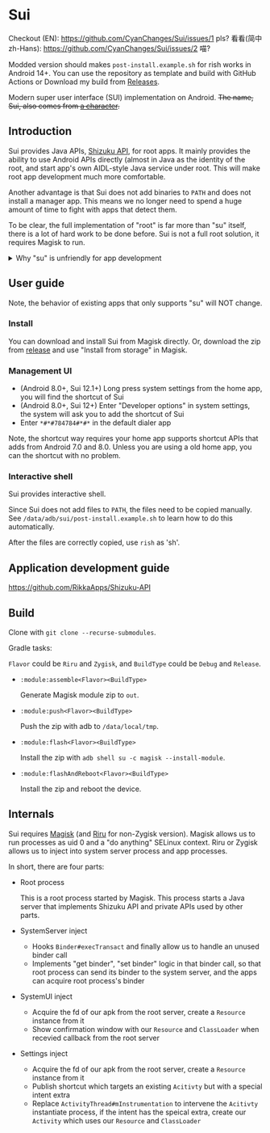 # Sui

Checkout (EN): https://github.com/CyanChanges/Sui/issues/1 pls?
看看(简中 zh-Hans): https://github.com/CyanChanges/Sui/issues/2 喵?

Modded version should makes `post-install.example.sh` for rish works in Android 14+.
You can use the repository as template and build with GitHub Actions or Download my build from [Releases](https://github.com/CyanChanges/Sui/releases).

Modern super user interface (SUI) implementation on Android. <del>The name, Sui, also comes from [a character](https://www.pixiv.net/artworks/71435059).</del>

## Introduction

Sui provides Java APIs, [Shizuku API](https://github.com/RikkaApps/Shizuku-API), for root apps. It mainly provides the ability to use Android APIs directly (almost in Java as the identity of the root, and start app's own AIDL-style Java service under root. This will make root app development much more comfortable.

Another advantage is that Sui does not add binaries to `PATH` and does not install a manager app. This means we no longer need to spend a huge amount of time to fight with apps that detect them.

To be clear, the full implementation of "root" is far more than "su" itself, there is a lot of hard work to be done before. Sui is not a full root solution, it requires Magisk to run.

<details>
  <summary>Why "su" is unfriendly for app development</summary>

The "su", a "shell" runs as root, is too far from the Android world.

To explain this, we need to talk about how system API works. For example, we can use `PackageManager#getInstalledApplications` to get the app list. This is actually an interprocess communication (IPC) process of the app process and system server process, just the Android framework did the inner works for us. Android uses `Binder` to do this type of IPC. `Binder` allows the server-side to learn the uid and pid of the client-side so that the system server can check if the app has the permission to do the operation.

Back to "su", there are commands provided by the Android system. In the same example, to get the app list with "su", we have to use `pm list`. This is too painful.

1. Text-based, this means there is no structured data like `PackageInfo` in Java. You have to parse the output text.
2. It is much slower because run a command means at least one new process is started. And `PackageManager#getInstalledApplications` is used inside `pm list`.
3. The possibility is limited to how the command can do. The command only covers a little amount of Android APIs.

Although it is possible to use Java APIs as root with `app_process` (there are libraries like libsu and librootjava), transfer binder between app process and root process is painful. If you want the root process to run as a daemon. When the app process restarts, it has no cheap way to get the binder of the root process.

In fact, for Magisk and other root solutions, makes the "su" to work is not that easy as some people think (let "su" itself work and the communication between the "su" and the manager app have a lot of unhappy work behind).

</details>

## User guide

Note, the behavior of existing apps that only supports "su" will NOT change.

### Install

You can download and install Sui from Magisk directly. Or, download the zip from [release](https://github.com/RikkaApps/Sui/releases/) and use "Install from storage" in Magisk.

### Management UI

- (Android 8.0+, Sui 12.1+) Long press system settings from the home app, you will find the shortcut of Sui
- (Android 8.0+, Sui 12+) Enter "Developer options" in system settings, the system will ask you to add the shortcut of Sui
- Enter `*#*#784784#*#*` in the default dialer app

Note, the shortcut way requires your home app supports shortcut APIs that adds from Android 7.0 and 8.0. Unless you are using a old home app, you can the shortcut with no problem.

### Interactive shell

Sui provides interactive shell.

Since Sui does not add files to `PATH`, the files need to be copied manually. See `/data/adb/sui/post-install.example.sh` to learn how to do this automatically.

After the files are correctly copied, use `rish` as 'sh'.

## Application development guide

https://github.com/RikkaApps/Shizuku-API

## Build

Clone with `git clone --recurse-submodules`.

Gradle tasks:

`Flavor` could be `Riru` and `Zygisk`, and `BuildType` could be `Debug` and `Release`.

* `:module:assemble<Flavor><BuildType>`

   Generate Magisk module zip to `out`.

* `:module:push<Flavor><BuildType>`

   Push the zip with adb to `/data/local/tmp`.

* `:module:flash<Flavor><BuildType>`

   Install the zip with `adb shell su -c magisk --install-module`.

* `:module:flashAndReboot<Flavor><BuildType>`

   Install the zip and reboot the device.

## Internals

Sui requires [Magisk](https://github.com/topjohnwu/Magisk) (and [Riru](https://github.com/RikkaApps) for non-Zygisk version). Magisk allows us to run processes as uid 0 and a "do anything" SELinux context. Riru or Zygisk allows us to inject into system server process and app processes.

In short, there are four parts:

- Root process

  This is a root process started by Magisk. This process starts a Java server that implements Shizuku API and private APIs used by other parts.

- SystemServer inject

  - Hooks `Binder#execTransact` and finally allow us to handle an unused binder call
  - Implements "get binder", "set binder" logic in that binder call, so that root process can send its binder to the system server, and the apps can acquire root process's binder

- SystemUI inject

  - Acquire the fd of our apk from the root server, create a `Resource` instance from it
  - Show confirmation window with our `Resource` and `ClassLoader` when recevied callback from the root server

- Settings inject

  - Acquire the fd of our apk from the root server, create a `Resource` instance from it
  - Publish shortcut which targets an existing `Acitivty` but with a special intent extra
  - Replace `ActivityThread#mInstrumentation` to intervene the `Acitivty` instantiate process, if the intent has the speical extra, create our `Activity` which uses our `Resource` and `ClassLoader`

